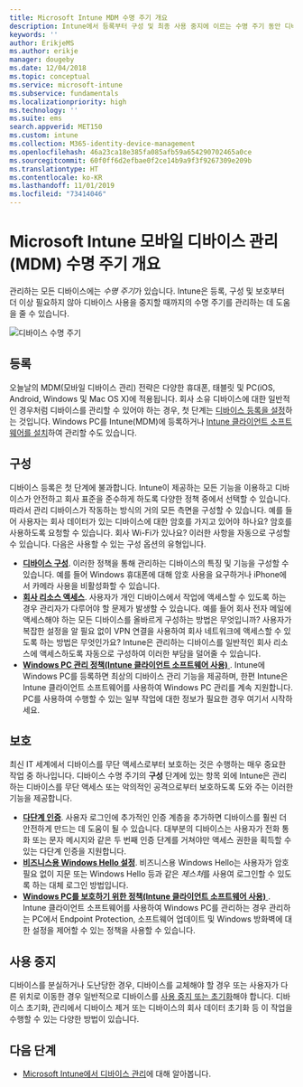 ```yaml
---
title: Microsoft Intune MDM 수명 주기 개요
description: Intune에서 등록부터 구성 및 최종 사용 중지에 이르는 수명 주기 동안 디바이스를 관리하는 데 어떤 도움을 주는지 알아봅니다.
keywords: ''
author: ErikjeMS
ms.author: erikje
manager: dougeby
ms.date: 12/04/2018
ms.topic: conceptual
ms.service: microsoft-intune
ms.subservice: fundamentals
ms.localizationpriority: high
ms.technology: ''
ms.suite: ems
search.appverid: MET150
ms.custom: intune
ms.collection: M365-identity-device-management
ms.openlocfilehash: 46a23ca18e385fa085afb59a654290702465a0ce
ms.sourcegitcommit: 60f0ff6d2efbae0f2ce14b9a9f3f9267309e209b
ms.translationtype: HT
ms.contentlocale: ko-KR
ms.lasthandoff: 11/01/2019
ms.locfileid: "73414046"
---
```

# <a name="overview-of-the-microsoft-intune-mobile-device-management-mdm-lifecycle"></a>Microsoft Intune 모바일 디바이스 관리(MDM) 수명 주기 개요

관리하는 모든 디바이스에는 *수명 주기*가 있습니다. Intune은 등록, 구성 및 보호부터 더 이상 필요하지 않아 디바이스 사용을 중지할 때까지의 수명 주기를 관리하는 데 도움을 줄 수 있습니다.

![디바이스 수명 주기](./media/device-lifecycle/device-lifecycle.png "Intune 디바이스 수명 주기")

## <a name="enroll"></a>등록

오늘날의 MDM(모바일 디바이스 관리) 전략은 다양한 휴대폰, 태블릿 및 PC(iOS, Android, Windows 및 Mac OS X)에 적용됩니다. 회사 소유 디바이스에 대한 일반적인 경우처럼 디바이스를 관리할 수 있어야 하는 경우, 첫 단계는 [디바이스 등록을 설정](../enrollment/device-enrollment.md)하는 것입니다. Windows PC를 Intune(MDM)에 등록하거나 [Intune 클라이언트 소프트웨어를 설치](../manage-windows-pcs-with-microsoft-intune.md)하여 관리할 수도 있습니다.

## <a name="configure"></a>구성

디바이스 등록은 첫 단계에 불과합니다. Intune이 제공하는 모든 기능을 이용하고 디바이스가 안전하고 회사 표준을 준수하게 하도록 다양한 정책 중에서 선택할 수 있습니다. 따라서 관리 디바이스가 작동하는 방식의 거의 모든 측면을 구성할 수 있습니다. 예를 들어 사용자는 회사 데이터가 있는 디바이스에 대한 암호를 가지고 있어야 하나요? 암호를 사용하도록 요청할 수 있습니다. 회사 Wi-Fi가 있나요? 이러한 사항을 자동으로 구성할 수 있습니다. 다음은 사용할 수 있는 구성 옵션의 유형입니다.

- [**디바이스 구성**](../configuration/device-profiles.md). 이러한 정책을 통해 관리하는 디바이스의 특징 및 기능을 구성할 수 있습니다. 예를 들어 Windows 휴대폰에 대해 암호 사용을 요구하거나 iPhone에서 카메라 사용을 비활성화할 수 있습니다.
- [**회사 리소스 액세스**](../configuration/device-profiles.md). 사용자가 개인 디바이스에서 작업에 액세스할 수 있도록 하는 경우 관리자가 다루어야 할 문제가 발생할 수 있습니다. 예를 들어 회사 전자 메일에 액세스해야 하는 모든 디바이스를 올바르게 구성하는 방법은 무엇입니까? 사용자가 복잡한 설정을 알 필요 없이 VPN 연결을 사용하여 회사 네트워크에 액세스할 수 있도록 하는 방법은 무엇인가요? Intune은 관리하는 디바이스를 일반적인 회사 리소스에 액세스하도록 자동으로 구성하여 이러한 부담을 덜어줄 수 있습니다.
- [**Windows PC 관리 정책(Intune 클라이언트 소프트웨어 사용)** ](common-windows-pc-management-tasks-with-the-microsoft-intune-computer-client.md). Intune에 Windows PC를 등록하면 최상의 디바이스 관리 기능을 제공하며, 한편 Intune은 Intune 클라이언트 소프트웨어를 사용하여 Windows PC 관리를 계속 지원합니다. PC를 사용하여 수행할 수 있는 일부 작업에 대한 정보가 필요한 경우 여기서 시작하세요.

## <a name="protect"></a>보호

최신 IT 세계에서 디바이스를 무단 액세스로부터 보호하는 것은 수행하는 매우 중요한 작업 중 하나입니다. 디바이스 수명 주기의 **구성** 단계에 있는 항목 외에 Intune은 관리하는 디바이스를 무단 액세스 또는 악의적인 공격으로부터 보호하도록 도와 주는 이러한 기능을 제공합니다.

- [**다단계 인증**](../enrollment/multi-factor-authentication.md). 사용자 로그인에 추가적인 인증 계층을 추가하면 디바이스를 훨씬 더 안전하게 만드는 데 도움이 될 수 있습니다. 대부분의 디바이스는 사용자가 전화 통화 또는 문자 메시지와 같은 두 번째 인증 단계를 거쳐야만 액세스 권한을 획득할 수 있는 다단계 인증을 지원합니다.
- [**비즈니스용 Windows Hello 설정**](../protect/windows-hello.md). 비즈니스용 Windows Hello는 사용자가 암호 필요 없이 지문 또는 Windows Hello 등과 같은 *제스처*를 사용여 로그인할 수 있도록 하는 대체 로그인 방법입니다.
- [**Windows PC를 보호하기 위한 정책(Intune 클라이언트 소프트웨어 사용)** ](../policies-to-protect-windows-pcs-in-microsoft-intune.md). Intune 클라이언트 소프트웨어를 사용하여 Windows PC를 관리하는 경우 관리하는 PC에서 Endpoint Protection, 소프트웨어 업데이트 및 Windows 방화벽에 대한 설정을 제어할 수 있는 정책을 사용할 수 있습니다.

## <a name="retire"></a>사용 중지

디바이스를 분실하거나 도난당한 경우, 디바이스를 교체해야 할 경우 또는 사용자가 다른 위치로 이동한 경우 일반적으로 디바이스를 [사용 중지 또는 초기화](../remote-actions/device-management.md)해야 합니다. 디바이스 초기화, 관리에서 디바이스 제거 또는 디바이스의 회사 데이터 초기화 등 이 작업을 수행할 수 있는 다양한 방법이 있습니다.

## <a name="next-steps"></a>다음 단계

- [Microsoft Intune에서 디바이스 관리](../remote-actions/device-management.md)에 대해 알아봅니다.
